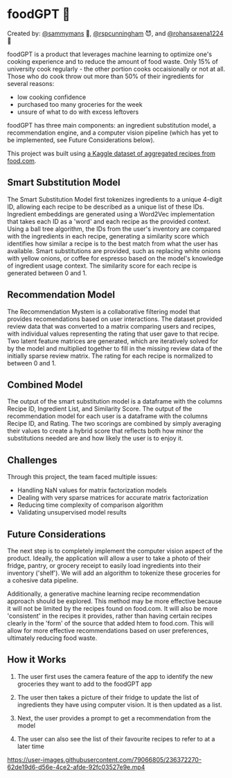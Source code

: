# foodGPT :poultry_leg:
Created by: [@sammymans](https://www.github.com/sammymans) 🦧, [@rspcunningham](https://www.github.com/rspcunningham) 😈, and [@rohansaxena1224](https://www.github.com/rohansaxena1224) 🦦

foodGPT is a product that leverages machine learning to optimize one's cooking experience and to reduce the amount of food waste. Only 15% of university cook regularly - the other portion cooks occaisionally or not at all. Those who do cook throw out more than 50% of their ingredients for several reasons: 

- low cooking confidence
- purchased too many groceries for the week
- unsure of what to do with excess leftovers

foodGPT has three main components: an ingredient substitution model, a recommendation engine, and a computer vision pipeline (which has yet to be implemented, see Future Considerations below). 

This project was built using [a Kaggle dataset of aggregated recipes from food.com](https://www.kaggle.com/datasets/shuyangli94/food-com-recipes-and-user-interactions).

## Smart Substitution Model

The Smart Substitution Model first tokenizes ingredients to a unique 4-digit ID, allowing each recipe to be described as a unique list of these IDs. Ingredient embeddings are generated using a Word2Vec implementation that takes each ID as a 'word' and each recipe as the provided context. Using a ball tree algorithm, the IDs from the user's inventory are compared with the ingredients in each recipe, generating a similarity score which identifies how similar a recipe is to the best match from what the user has available. Smart substitutions are provided, such as replacing white onions with yellow onions, or coffee for espresso based on the model's knowledge of ingredient usage context. The similarity score for each recipe is generated between 0 and 1. 

## Recommendation Model

The Recommendation Mystem is a collaborative filtering model that provides recomendations based on user interactions. The dataset provided review data that was converted to a matrix comparing users and recipes, with individual values representing the rating that user gave to that recipe. Two latent feature matrices are generated, which are iteratively solved for by the model and multiplied together to fill in the missing review data of the initially sparse review matrix. The rating for each recipe is normalized to between 0 and 1. 

## Combined Model

The output of the smart substitution model is a dataframe with the columns Recipe ID, Ingredient List, and Similarity Score. The output of the recommendation model for each user is a dataframe with the columns Recipe ID, and Rating. The two scorings are combined by simply averaging their values to create a hybrid score that reflects both how minor the substitutions needed are and how likely the user is to enjoy it.

## Challenges

Through this project, the team faced multiple issues:
- Handling NaN values for matrix factorization models
- Dealing with very sparse matrices for accurate matrix factorization
- Reducing time complexity of comparison algorithm
- Validating unsupervised model results

## Future Considerations

The next step is to completely implement the computer vision aspect of the product. Ideally, the application will allow a user to take a photo of their fridge, pantry, or grocery receipt to easily load ingredients into their inventory ('shelf'). We will add an algorithm to tokenize these groceries for a cohesive data pipeline.

Additionally, a generative machine learning recipe recommendation approach should be explored. This method may be more effective because it will not be limited by the recipes found on food.com. It will also be more 'consistent' in the recipes it provides, rather than having certain recipes clearly in the 'form' of the source that added htem to food.com. This will allow for more effective recommendations based on user preferences, ultimately reducing food waste.

## How it Works

1. The user first uses the camera feature of the app to identify the new groceries they want to add to the foodGPT app

2. The user then takes a picture of their fridge to update the list of ingredients they have using computer vision. It is then updated as a list.

3.  Next, the user provides a prompt to get a recommendation from the model

4. The user can also see the list of their favourite recipes to refer to at a later time




https://user-images.githubusercontent.com/79066805/236372270-62de19d6-d56e-4ce2-afde-92fc03527e9e.mp4

